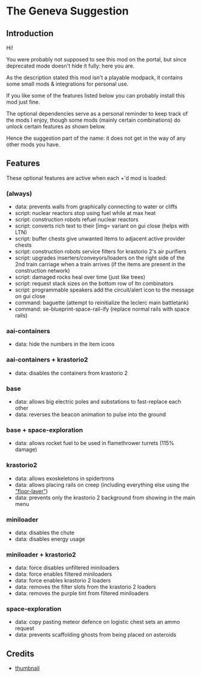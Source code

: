 # The Geneva Suggestion

## Introduction

Hi!

You were probably not supposed to see this mod on the portal,
but since deprecated mode doesn't hide it fully: here you are.

As the description stated this mod isn't a playable modpack,
it contains some small mods & integrations for personal use.

If you like some of the features listed below you can probably install this mod just fine.

The optional dependencies serve as a personal reminder to keep track of the mods I enjoy,
though some mods (mainly certain combinations) do unlock certain features as shown below.

Hence the suggestion part of the name: it does not get in the way of any other mods you have.

## Features

These optional features are active when each +'d mod is loaded:

### (always)
- data: prevents walls from graphically connecting to water or cliffs
- script: nuclear reactors stop using fuel while at max heat
- script: construction robots refuel nuclear reactors
- script: converts rich text to their [img= variant on gui close (helps with LTN)
- script: buffer chests give unwanted items to adjacent active provider chests
- script: construction robots service filters for krastorio 2's air purifiers
- script: upgrades inserters/conveyors/loaders on the right side of the 2nd train carriage when a train arrives (if the items are present in the construction network)
- script: damaged rocks heal over time (just like trees)
- script: request stack sizes on the bottom row of ltn combinators
- script: programmable speakers add the circuit/alert icon to the message on gui close
- command: baguette (attempt to reinitialize the leclerc main battletank)
- command: se-blueprint-space-rail-ify (replace normal rails with space rails)

### aai-containers
- data: hide the numbers in the item icons

### aai-containers + krastorio2
- data: disables the containers from krastorio 2

### base
- data: allows big electric poles and substations to fast-replace each other
- data: reverses the beacon animation to pulse into the ground

### base + space-exploration
- data: allows rocket fuel to be used in flamethrower turrets (115% damage)

### krastorio2
- data: allows exoskeletons in spidertrons
- data: allows placing rails on creep (including everything else using the ["floor-layer"](https://github.com/wube/factorio-data/blob/master/core/lualib/collision-mask-util.lua))
- data: prevents only the krastorio 2 background from showing in the main menu

### miniloader
- data: disables the chute
- data: disables energy usage

### miniloader + krastorio2
- data: force disables unfiltered miniloaders
- data: force enables filtered miniloaders
- data: force enables krastorio 2 loaders
- data: removes the filter slots from the krastorio 2 loaders
- data: removes the purple tint from filtered miniloaders

### space-exploration
- data: copy pasting meteor defence on logistic chest sets an ammo request
- data: prevents scaffolding ghosts from being placed on asteroids

## Credits

- [thumbnail](https://youtu.be/lnncvVlt2mw?t=88)
